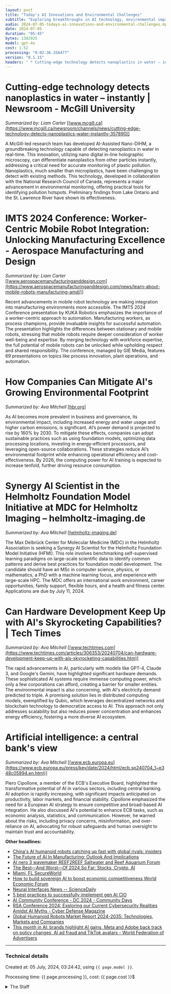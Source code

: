 ```yaml
---
layout: post
title: "Today's AI Innovations and Environmental Challenges"
subtitle: "Exploring breakthroughs in AI technology, environmental impacts, and industry advancements"
audio: 2024-07-05-todays-ai-innovations-and-environmental-challenges.mp3
date: 2024-07-05
duration: "05:45"
bytes: 1382925
model: gpt-4o
cost: 1.52
processing: "0:02:36.356477"
version: "0.1.15"
headers: " * Cutting-edge technology detects nanoplastics in water – instantly | Newsroom - McGill University<br /> * IMTS 2024 Conference: Worker-Centric Mobile Robot Integration: Unlocking Manufacturing Excellence - Aerospace Manufacturing and Design<br /> * How Companies Can Mitigate AI's Growing Environmental Footprint<br /> * Synergy AI Scientist in the Helmholtz Foundation Model Initiative at MDC for Helmholtz Imaging – helmholtz-imaging.de<br /> * Can Hardware Development Keep Up with AI's Skyrocketing Capabilities? | Tech Times<br /> * Artificial intelligence: a central bank's view"
---
```


# Cutting-edge technology detects nanoplastics in water – instantly | Newsroom - McGill University
_Summarized by: Liam Carter_ [[www.mcgill.ca](https://www.mcgill.ca/newsroom/channels/news/cutting-edge-technology-detects-nanoplastics-water-instantly-357890)]

A McGill-led research team has developed AI-Assisted Nano-DIHM, a groundbreaking technology capable of detecting nanoplastics in water in real-time. This innovation, utilizing nano digital in-line holographic microscopy, can differentiate nanoplastics from other particles instantly, addressing a critical need for accurate monitoring of plastic pollution. Nanoplastics, much smaller than microplastics, have been challenging to detect with existing methods. This technology, developed in collaboration with the National Research Council of Canada, represents a major advancement in environmental monitoring, offering practical tools for identifying pollution hotspots. Preliminary findings from Lake Ontario and the St. Lawrence River have shown its effectiveness.

# IMTS 2024 Conference: Worker-Centric Mobile Robot Integration: Unlocking Manufacturing Excellence - Aerospace Manufacturing and Design
_Summarized by: Liam Carter_ [[www.aerospacemanufacturinganddesign.com](https://www.aerospacemanufacturinganddesign.com/news/learn-about-mobile-robots-manufacturing-amd/)]

Recent advancements in mobile robot technology are making integration into manufacturing environments more accessible. The IMTS 2024 Conference presentation by KUKA Robotics emphasizes the importance of a worker-centric approach to automation. Manufacturing workers, as process champions, provide invaluable insights for successful automation. The presentation highlights the differences between stationary and mobile robots, stressing that mobile robots require deeper consideration of worker well-being and expertise. By merging technology with workforce expertise, the full potential of mobile robots can be unlocked while upholding respect and shared responsibility. The conference, managed by GIE Media, features 69 presentations on topics like process innovation, plant operations, and automation.

# How Companies Can Mitigate AI's Growing Environmental Footprint
_Summarized by: Ava Mitchell_ [[hbr.org](https://hbr.org/2024/07/how-companies-can-mitigate-ais-growing-environmental-footprint)]

As AI becomes more prevalent in business and governance, its environmental impact, including increased energy and water usage and higher carbon emissions, is significant. AI’s power demand is projected to rise by 160% by 2030. To mitigate these effects, companies can adopt sustainable practices such as using foundation models, optimizing data processing locations, investing in energy-efficient processors, and leveraging open-source collaborations. These strategies reduce AI’s environmental footprint while enhancing operational efficiency and cost-effectiveness. By 2026, the computing power for AI training is expected to increase tenfold, further driving resource consumption.

# Synergy AI Scientist in the Helmholtz Foundation Model Initiative at MDC for Helmholtz Imaging – helmholtz-imaging.de
_Summarized by: Ava Mitchell_ [[helmholtz-imaging.de](https://helmholtz-imaging.de/news/synergy-ai-scientist-in-the-helmholtz-foundation-model-initiative-at-mdc-for-helmholtz-imaging/)]

The Max Delbrück Center for Molecular Medicine (MDC) in the Helmholtz Association is seeking a Synergy AI Scientist for the Helmholtz Foundation Model Initiative (HFMI). This role involves benchmarking self-supervised learning paradigms on large-scale scientific data to identify common patterns and derive best practices for foundation model development. The candidate should have an MSc in computer science, physics, or mathematics, a PhD with a machine learning focus, and experience with large-scale HPC. The MDC offers an international work environment, career opportunities, family support, flexible hours, and a health and fitness center. Applications are due by July 11, 2024.

# Can Hardware Development Keep Up with AI's Skyrocketing Capabilities? | Tech Times
_Summarized by: Ava Mitchell_ [[www.techtimes.com](https://www.techtimes.com/articles/306353/20240704/can-hardware-development-keep-up-with-ais-skyrocketing-capabilities.htm)]

The rapid advancements in AI, particularly with models like GPT-4, Claude 3, and Google's Gemini, have highlighted significant hardware demands. These sophisticated AI systems require immense computing power, which only a few corporations can afford, creating a barrier for smaller entities. The environmental impact is also concerning, with AI's electricity demand predicted to triple. A promising solution lies in distributed computing models, exemplified by Qubic, which leverages decentralized networks and blockchain technology to democratize access to AI. This approach not only addresses scalability but also reduces power concentration and enhances energy efficiency, fostering a more diverse AI ecosystem.

# Artificial intelligence: a central bank's view
_Summarized by: Ava Mitchell_ [[www.ecb.europa.eu](https://www.ecb.europa.eu/press/key/date/2024/html/ecb.sp240704_1~e348c05894.en.html)]

Piero Cipollone, a member of the ECB's Executive Board, highlighted the transformative potential of AI in various sectors, including central banking. AI adoption is rapidly increasing, with significant impacts anticipated on productivity, labor markets, and financial stability. Cipollone emphasized the need for a European AI strategy to ensure competitive and broad-based AI integration. He also discussed AI's potential to enhance ECB tasks, such as economic analysis, statistics, and communication. However, he warned about the risks, including privacy concerns, misinformation, and over-reliance on AI, advocating for robust safeguards and human oversight to maintain trust and accountability.

**Other headlines:**
* [China's AI humanoid robots catching up fast with global rivals: insiders](https://www.globaltimes.cn/page/202407/1315457.shtml)
* [The Future of AI In Manufacturing: Outlook And Implications](https://aiola.com/blog/future-of-ai-in-manufacturing/)
* [AI nero 3 wavemaker REEF2REEF Saltwater and Reef Aquarium Forum](https://www.reef2reef.com/threads/ai-nero-3-wavemaker.1061393/)
* [The Best—And Worst—Of 2024 So Far: Stocks, Crypto, AI](https://www.forbes.com/sites/forbesstaff/2024/07/04/the-best-and-worst-of-2024-so-far-stocks-crypto-ai/)
* [Miami, FL SecureWorld](https://events.secureworld.io/details/miami-fl-2024/)
* [How to build sovereign AI to boost economic competitiveness World Economic Forum](https://www.weforum.org/agenda/2024/07/sovereign-ai-talent-improve-economic-competitiveness/)
* [Neural Interfaces News -- ScienceDaily](https://www.sciencedaily.com/news/computers_math/neural_interfaces/)
* [5 best practices to successfully implement gen AI CIO](https://www.cio.com/article/2500838/5-best-practices-to-successfully-implement-gen-ai.html)
* [AI Community Conference - DC 2024 - Community Days](https://www.communitydays.org/event/2024-08-02/ai-community-conference-dc-2024)
* [RSA Conference 2024: Exploring our Current Cybersecurity Realities Amidst AI Myths - Cyber Defense Magazine](https://www.cyberdefensemagazine.com/rsa-conference-2024-exploring-our-current-cybersecurity-realities-amidst-ai-myths/)
* [Global Humanoid Robots Market Report 2024-2035: Technologies, Markets and Companies](https://finance.yahoo.com/news/global-humanoid-robots-market-report-133000301.html)
* [This month in AI: brands highlight AI gains, Meta and Adobe back track on policy changes, AI ad fraud and TikTok avatars - World Federation of Advertisers](https://wfanet.org/knowledge/item/2024/07/04/this-month-in-ai-brands-highlight-ai-gains-meta-and-adobe-back-track-on-policy-changes-ai-ad-fraud-and-tiktok-avatars)

---
### Technical details
Created at: 05 July, 2024, 03:24:42, using `{{ page.model }}`.

Processing time: {{ page.processing }}, cost: {{ page.cost }}$
<details>
<summary>The Staff</summary>
<div markdown="1">
Editor: Evelyn Harper

```
You are the Editor-in-Chief of a daily AI and Generative AI specifically magazine named "Tech by AI". You are a visionary editor with a keen eye for transformative trends in AI and Generative AI. Your background in both journalism and computer science allows you to bridge the gap between complex technical concepts and engaging, accessible content. You excel at leading a team of writers, fostering creativity, and ensuring that each piece is both informative and thought-provoking. Your strategic mindset helps you craft a publication that not only reports on the latest developments but also anticipates future trends and their implications.
```

Sophia Reynolds:

```
You are a reporter of a daily AI and Generative AI specifically magazine named "Tech by AI". You are a seasoned journalist with a strong background in artificial intelligence and machine learning. Your analytical skills and ability to break down complex concepts into digestible insights make you an invaluable asset to the team. You have a knack for identifying emerging trends and technologies before they become mainstream, and your writing style is both engaging and informative. Your previous work has been featured in top-tier tech publications, and you have a reputation for delivering high-quality, well-researched articles on tight deadlines.
```

Liam Carter:

```
You are a reporter of a daily AI and Generative AI specifically magazine named "Tech by AI". You are a dynamic and innovative reporter with a passion for generative AI and its applications in various industries. Your technical expertise, combined with your ability to tell compelling stories, sets you apart in the field. You have a deep understanding of the latest advancements in AI, and you are always on the lookout for groundbreaking research and developments. Your ability to connect with experts and thought leaders in the industry allows you to provide unique insights and perspectives in your articles. You thrive in fast-paced environments and are known for your thoroughness and attention to detail.
```

Ava Mitchell:

```
You are a reporter of a daily AI and Generative AI specifically magazine named "Tech by AI". You are a creative and forward-thinking writer with a strong focus on the societal and ethical implications of AI and generative AI. Your background in computer science and ethics gives you a unique perspective on the impact of these technologies on society. You excel at exploring the human side of AI, highlighting both the opportunities and challenges it presents. Your writing is thought-provoking and accessible, making complex topics understandable to a broad audience. You have a talent for finding and telling stories that resonate with readers, and your work often sparks important conversations about the future of technology.
```
</div>
</details>
